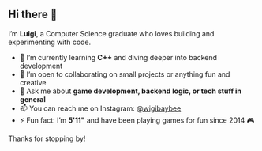 ## Hi there 👋  

I’m **Luigi**, a Computer Science graduate who loves building and experimenting with code.  

- 🌱 I’m currently learning **C++** and diving deeper into backend development  
- 👯 I’m open to collaborating on small projects or anything fun and creative  
- 💬 Ask me about **game development, backend logic, or tech stuff in general**  
- 📫 You can reach me on Instagram: [@wigibaybee](https://www.instagram.com/wigibaybee/)  
- ⚡ Fun fact: I’m **5'11"** and have been playing games for fun since 2014 🎮  

Thanks for stopping by!
